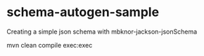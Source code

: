 # schema-autogen-sample
Creating a simple json schema with mbknor-jackson-jsonSchema

mvn clean compile exec:exec
